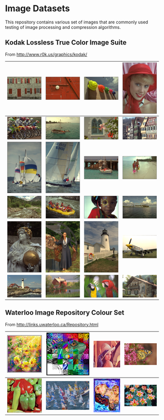 # Image Datasets

This repository contains various set of images that are commonly used testing of image processing and compression algorithms.

## Kodak Lossless True Color Image Suite

From http://www.r0k.us/graphics/kodak/

| <img src="kodak\kodim01.png" /> | <img src="kodak\kodim02.png" /> | <img src="kodak\kodim03.png" /> | <img src="kodak\kodim04.png" /> |
|---------------------------------------------------|---------------------------------------------------|---------------------------------------------------|---------------------------------------------------|
| <img src="kodak\kodim05.png" /> | <img src="kodak\kodim06.png" /> | <img src="kodak\kodim07.png" /> | <img src="kodak\kodim08.png" /> |
| <img src="kodak\kodim09.png" /> | <img src="kodak\kodim10.png" /> | <img src="kodak\kodim11.png" /> | <img src="kodak\kodim12.png" /> |
| <img src="kodak\kodim13.png" /> | <img src="kodak\kodim14.png" /> | <img src="kodak\kodim15.png" /> | <img src="kodak\kodim16.png" /> |
| <img src="kodak\kodim17.png" /> | <img src="kodak\kodim18.png" /> | <img src="kodak\kodim19.png" /> | <img src="kodak\kodim20.png" /> |
| <img src="kodak\kodim21.png" /> | <img src="kodak\kodim22.png" /> | <img src="kodak\kodim23.png" /> | <img src="kodak\kodim24.png" /> |


## Waterloo Image Repository Colour Set

From http://links.uwaterloo.ca/Repository.html

| <img src="waterloo\clegg.png" />   | <img src="waterloo\frymire.png" /> | <img src="waterloo\lena.png" />    | <img src="waterloo\monarch.png" /> |
|------------------------------------------------------|------------------------------------------------------|------------------------------------------------------|------------------------------------------------------|
| <img src="waterloo\peppers.png" /> | <img src="waterloo\sail.png" />    | <img src="waterloo\serrano.png" /> | <img src="waterloo\tulips.png" />  |

